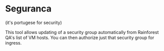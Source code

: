 # Seguranca

(it's portugese for security)

This tool allows updating of a security group automatically from Rainforest QA's list of VM hosts. You can then authorize just that security group for ingress.
